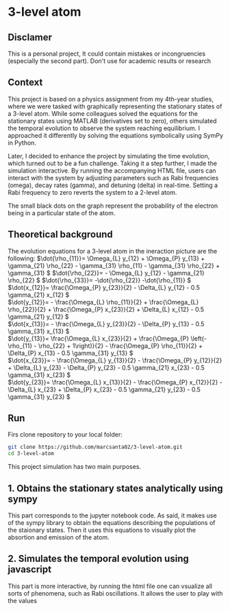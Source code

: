 # 3-level atom

## Disclamer
This is a personal project, It could contain mistakes or incongruencies (especially the second part). Don't use for academic results or research

## Context
This project is based on a physics assignment from my 4th-year studies, where we were tasked with graphically representing the stationary states of a 3-level atom. While some colleagues solved the equations for the stationary states using MATLAB (derivatives set to zero), others simulated the temporal evolution to observe the system reaching equilibrium. I approached it differently by solving the equations symbolically using SymPy in Python.

Later, I decided to enhance the project by simulating the time evolution, which turned out to be a fun challenge. Taking it a step further, I made the simulation interactive. By running the accompanying HTML file, users can interact with the system by adjusting parameters such as Rabi frequencies (omega), decay rates (gamma), and detuning (delta) in real-time. Setting a Rabi frequency to zero reverts the system to a 2-level atom.

The small black dots on the graph represent the probability of the electron being in a particular state of the atom.
## Theoretical background
The evolution equations for a 3-level atom in the ineraction picture are the following:
$\dot{\rho_{11}}=  \Omega_{L} y_{12} + \Omega_{P} y_{13} + \gamma_{21} \rho_{22} - \gamma_{31} \rho_{11} - \gamma_{31} \rho_{22} + \gamma_{31} $
$\dot{\rho_{22}}=  - \Omega_{L} y_{12} - \gamma_{21} \rho_{22} $
$\dot{\rho_{33}}=  -\dot{\rho_{22}} -\dot{\rho_{11}} $
$\dot{x_{12}}=  \frac{\Omega_{P} y_{23}}{2} - \Delta_{L} y_{12} - 0.5 \gamma_{21} x_{12} $  
$\dot{y_{12}}=  - \frac{\Omega_{L} \rho_{11}}{2} + \frac{\Omega_{L} \rho_{22}}{2} + \frac{\Omega_{P} x_{23}}{2} + \Delta_{L} x_{12} - 0.5 \gamma_{21} y_{12} $  
$\dot{x_{13}}=  - \frac{\Omega_{L} y_{23}}{2} - \Delta_{P} y_{13} - 0.5 \gamma_{31} x_{13} $  
$\dot{y_{13}}=  \frac{\Omega_{L} x_{23}}{2} + \frac{\Omega_{P} \left(- \rho_{11} - \rho_{22} + 1\right)}{2} - \frac{\Omega_{P} \rho_{11}}{2} + \Delta_{P} x_{13} - 0.5 \gamma_{31} y_{13} $  
$\dot{x_{23}}=  - \frac{\Omega_{L} y_{13}}{2} - \frac{\Omega_{P} y_{12}}{2} + \Delta_{L} y_{23} - \Delta_{P} y_{23} - 0.5 \gamma_{21} x_{23} - 0.5 \gamma_{31} x_{23} $  
$\dot{y_{23}}=  \frac{\Omega_{L} x_{13}}{2} - \frac{\Omega_{P} x_{12}}{2} - \Delta_{L} x_{23} + \Delta_{P} x_{23} - 0.5 \gamma_{21} y_{23} - 0.5 \gamma_{31} y_{23} $ 

## Run
Firs clone repository to your local folder:
```bash
git clone https://github.com/marcsanta02/3-level-atom.git
cd 3-level-atom
```

 This project simulation has two main purposes.
## 1. Obtains the stationary states analytically using sympy
This part corresponds to the jupyter notebook code. As said, it makes use of the sympy library to obtain the equations describing the populations of the staionary states. Then it uses this equations to visually plot the absortion and emission of the atom.

## 2. Simulates the temporal evolution using javascript
This part is more interactive, by running the html file one can vsualize all sorts of phenomena, such as Rabi oscillations. It allows the user to play with the values



